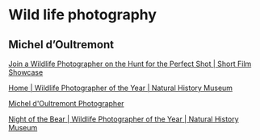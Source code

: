 # Wild life photography

## Michel d’Oultremont

[Join a Wildlife Photographer on the Hunt for the Perfect Shot | Short Film Showcase](https://youtu.be/ClpanvK2bII)

[Home | Wildlife Photographer of the Year | Natural History Museum](https://www.nhm.ac.uk/wpy/)

[Michel d'Oultremont Photographer](https://micheldoultremont.com/en/home/)

[Night of the Bear | Wildlife Photographer of the Year | Natural History Museum](https://www.nhm.ac.uk/wpy/gallery/2018-night-of-the-bear?tags=user.44721)